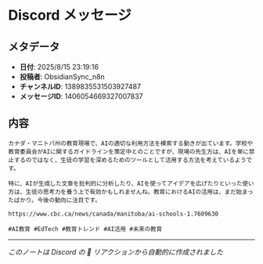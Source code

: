 # Discord メッセージ

## メタデータ
- **日付**: 2025/8/15 23:19:16
- **投稿者**: ObsidianSync_n8n
- **チャンネルID**: 1389835531503927487
- **メッセージID**: 1406054669327007837

## 内容

```
カナダ・マニトバ州の教育現場で、AIの適切な利用方法を模索する動きが出ています。学校や教育委員会がAIに関するガイドラインを策定中とのことですが、現場の先生方は、AIを単に禁止するのではなく、生徒の学習を深めるためのツールとして活用する方法を考えているようです。

特に、AIが生成した文章を批判的に分析したり、AIを使ってアイデアを広げたりといった使い方は、生徒の思考力を養う上で有効かもしれませんね。教育におけるAIの活用は、まだ始まったばかり。今後の動向に注目です。

https://www.cbc.ca/news/canada/manitoba/ai-schools-1.7609630

#AI教育 #EdTech #教育トレンド #AI活用 #未来の教育

```

---
*このノートは Discord の 📝 リアクションから自動的に作成されました*
